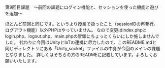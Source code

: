 第9回目課題　〜前回の課題にログイン機能と、セッションを使った機能と遊びを追加〜

ほとんど前回と同じです。というより授業で扱ったこと（sessionIDの再発行。ログアウト機能）以外PHPはやっていません。
なので変更はindex.phpとlogin.php、logout.php、main.phpの冒頭にちょっとくらいにしか施しませんでした。
代わりに今回はUnityとIoTの連携に尽力したので、このREADME.mdと同じディレクトリにある「Unity_socket」ファイルの中身が今回のメインの課題となりました。
詳しくはそちらの方のREADMEに記載しています。よろしくお願いいたします。